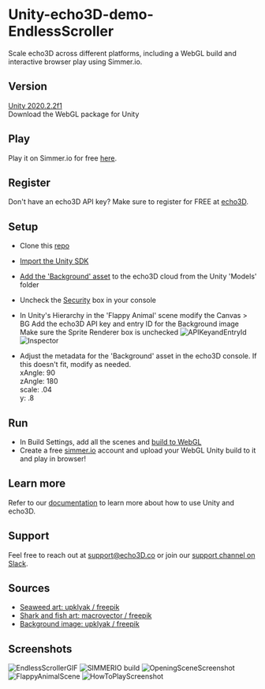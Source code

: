 # Unity-echo3D-demo-EndlessScroller
Scale echo3D across different platforms, including a WebGL build and interactive browser play using Simmer.io.

## Version
[Unity 2020.2.2f1](https://unity3d.com/get-unity/download/archive) <br>
Download the WebGL package for Unity

## Play
Play it on Simmer.io for free [here](https://simmer.io/@echobebe/endless-scroller-shark-edition).

## Register
Don't have an echo3D API key? Make sure to register for FREE at [echo3D](https://console.echo3D.co/#/auth/register).

## Setup
* Clone this [repo](https://github.com/echo3Dco/Unity-echo3D-Demo-EndlessScroller/)
* [Import the Unity SDK](https://docs.echo3d.co/unity/installation)
* [Add the 'Background' asset](https://docs.echo3D.co/quickstart/add-a-3d-model) to the echo3D cloud from the Unity 'Models' folder
* Uncheck the [Security](https://docs.echo3d.co/web-console/deliver-pages/security-page) box in your console
* In Unity's Hierarchy in the 'Flappy Animal' scene modify the Canvas > BG
  Add the echo3D API key and entry ID for the Background image
  Make sure the Sprite Renderer box is unchecked
![APIKeyandEntryId](https://user-images.githubusercontent.com/99516371/169384936-a779f128-be0c-4d69-b411-fff1e8824e33.png)
![Inspector](https://user-images.githubusercontent.com/99516371/170794953-4a9e4527-1704-4bcb-846f-553c653c5260.png)

* Adjust the metadata for the 'Background' asset in the echo3D console. If this doesn't fit, modify as needed. <br>
  xAngle: 90 <br>
  zAngle: 180 <br>
  scale: .04 <br>
  y: .8 <br>

## Run
* In Build Settings, add all the scenes and [build to WebGL](https://docs.unity3d.com/Manual/webgl-building.html)
* Create a free [simmer.io](https://simmer.io/) account and upload your WebGL Unity build to it and play in browser!

## Learn more
Refer to our [documentation](https://docs.echo3D.co/unity/) to learn more about how to use Unity and echo3D.

## Support
Feel free to reach out at [support@echo3D.co](mailto:support@echo3D.co) or join our [support channel on Slack](https://go.echo3D.co/join). 

## Sources
* [Seaweed art: upklyak / freepik](https://www.freepik.com/free-vector/seaweed-corals-sea-plants-reef-animals_26892839.htm#query=underwater%20icons&position=17&from_view=search)
* [Shark and fish art: macrovector / freepik](https://www.freepik.com/free-vector/underwater-set-with-isolated-flat-cartoon-style-images-deep-sea-fishes-shellfish-turtles-jellyfishes-vector-illustration_26765619.htm#query=underwater%20icons&position=27&from_view=search)
* [Background image: upklyak / freepik](https://www.freepik.com/free-vector/ocean-sea-underwater-background-empty-bottom_7058927.htm#query=underwater&position=6&from_view=search)

## Screenshots
![EndlessScrollerGIF](https://user-images.githubusercontent.com/99516371/170795004-058e35fe-b82a-4158-bb18-e42c679a3000.gif)
![SIMMERIO build](https://user-images.githubusercontent.com/99516371/170794986-209d27ce-3082-4d59-ace5-f760f2e485e3.png)
![OpeningSceneScreenshot](https://user-images.githubusercontent.com/99516371/170794976-2823d5ce-bcd8-4487-bc89-70c1f4887b5d.png)
![FlappyAnimalScene](https://user-images.githubusercontent.com/99516371/170795007-ee32ceef-88dd-46fe-a4d0-7e4979d9e7ed.png)
![HowToPlayScreenshot](https://user-images.githubusercontent.com/99516371/170795015-1922f5e8-e9f6-4eae-ae8a-5991b8c3638b.png)






